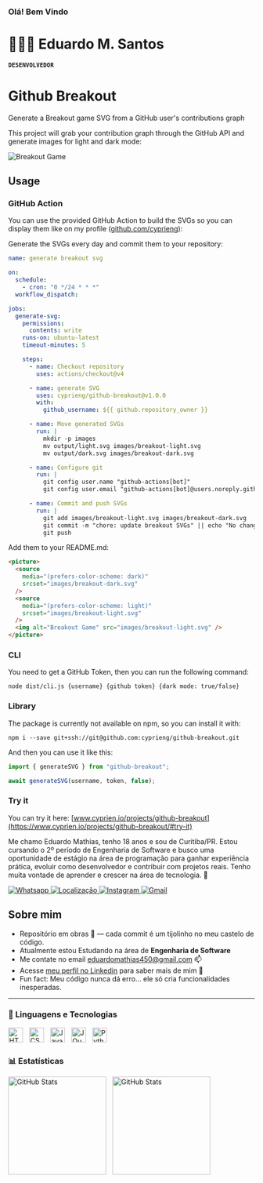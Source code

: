 ### Olá! Bem Vindo

# 👨🏽‍💻 Eduardo M. Santos

**`DESENVOLVEDOR`**

# Github Breakout

Generate a Breakout game SVG from a GitHub user's contributions graph

This project will grab your contribution graph through the GitHub API and generate images for light and dark mode:

<picture>
  <source
    media="(prefers-color-scheme: dark)"
    srcset="example/dark.svg"
  />
  <source
    media="(prefers-color-scheme: light)"
    srcset="example/light.svg"
  />
  <img alt="Breakout Game" src="example/light.svg" />
</picture>

## Usage

### GitHub Action

You can use the provided GitHub Action to build the SVGs so you can display them like on my profile ([github.com/cyprieng](https://github.com/cyprieng)):

Generate the SVGs every day and commit them to your repository:

```yaml
name: generate breakout svg

on:
  schedule:
    - cron: "0 */24 * * *"
  workflow_dispatch:

jobs:
  generate-svg:
    permissions:
      contents: write
    runs-on: ubuntu-latest
    timeout-minutes: 5

    steps:
      - name: Checkout repository
        uses: actions/checkout@v4

      - name: generate SVG
        uses: cyprieng/github-breakout@v1.0.0
        with:
          github_username: ${{ github.repository_owner }}

      - name: Move generated SVGs
        run: |
          mkdir -p images
          mv output/light.svg images/breakout-light.svg
          mv output/dark.svg images/breakout-dark.svg

      - name: Configure git
        run: |
          git config user.name "github-actions[bot]"
          git config user.email "github-actions[bot]@users.noreply.github.com"

      - name: Commit and push SVGs
        run: |
          git add images/breakout-light.svg images/breakout-dark.svg
          git commit -m "chore: update breakout SVGs" || echo "No changes to commit"
          git push
```

Add them to your README.md:

```html
<picture>
  <source
    media="(prefers-color-scheme: dark)"
    srcset="images/breakout-dark.svg"
  />
  <source
    media="(prefers-color-scheme: light)"
    srcset="images/breakout-light.svg"
  />
  <img alt="Breakout Game" src="images/breakout-light.svg" />
</picture>
```

### CLI

You need to get a GitHub Token, then you can run the following command:

`node dist/cli.js {username} {github token} {dark mode: true/false}`

### Library

The package is currently not available on npm, so you can install it with:

`npm i --save git+ssh://git@github.com:cyprieng/github-breakout.git`

And then you can use it like this:

```javascript
import { generateSVG } from "github-breakout";

await generateSVG(username, token, false);
```

### Try it

You can try it here: [www.cyprien.io/projects/github-breakout](https://www.cyprien.io/projects/github-breakout/#try-it)


Me chamo Eduardo Mathias, tenho 18 anos e sou de Curitiba/PR.
Estou cursando o 2º período de Engenharia de Software e busco uma oportunidade de estágio na área de programação para ganhar experiência prática, evoluir como desenvolvedor e contribuir com projetos reais.
Tenho muita vontade de aprender e crescer na área de tecnologia. 🚀

<p align="left">
    <a href="https://api.whatsapp.com/send/?phone=5541991498368&text&type=phone_number&app_absent=0">
        <img 
            alt="Whatsapp" 
            title="Entre em Contato!" 
            src="https://img.shields.io/badge/WhatsApp-25D366?style=for-the-badge&logo=whatsapp&logoColor=white"
        />
    </a>
    <a href="https://www.google.com/maps/place/curitiba+parana/data=!4m2!3m1!1s0x94dce35351cdb3dd:0x6d2f6ba5bacbe809?sa=X&ved=1t:155783&ictx=111">
        <img 
            alt="Localização" 
            title="Curitiba"
            src="https://custom-icon-badges.demolab.com/badge/CUritiba-PR-black?style=for-the-badge&logo=location&logoColor=red"
        />
    </a> 
    <a href="https://www.instagram.com/eduu.zxs/">
        <img 
            alt="Instagram" 
            title="Instagram" 
            src="https://img.shields.io/badge/Instagram-E4405F?style=for-the-badge&logo=instagram&logoColor=white"
        />
    </a>
    <a href="mailto:eduardomathias450@gmail.com?subject=Assunto do email&cc=copia@provedor.com.br&bcc=copiaoculta@provedor.com.br&body=Conteúdo do email que será preenchido automaticamente">
        <img 
            alt="Gmail" 
            title="eduardomathias450@gmail.com" 
            src="https://img.shields.io/badge/Gmail-D14836?style=for-the-badge&logo=gmail&logoColor=white"
        />
    </a>
</p>


## Sobre mim

- Repositório em obras 🚧 — cada commit é um tijolinho no meu castelo de código.
- Atualmente estou Estudando na área de **Engenharia de Software**
- Me contate no email eduardomathias450@gmail.com 📫
- Acesse [meu perfil no Linkedin]((https://www.linkedin.com/in/eduardo-mathias-070288379/)) para saber mais de mim 📄
- Fun fact: Meu código nunca dá erro… ele só cria funcionalidades inesperadas.

---

### 🤖 Linguagens e Tecnologias

<img 
    align="left" 
    alt="HTML"
    title="HTML" 
    width="30px" 
    style="padding-right: 10px;" 
    src="https://cdn.jsdelivr.net/gh/devicons/devicon@latest/icons/html5/html5-original.svg" 
/>
<img 
    align="left" 
    alt="CSS" 
    title="CSS"
    width="30px" 
    style="padding-right: 10px;" 
    src="https://cdn.jsdelivr.net/gh/devicons/devicon@latest/icons/css3/css3-original.svg" 
/>
<img 
    align="left" 
    alt="JavaScript" 
    title="JavaScript"
    width="30px" 
    style="padding-right: 10px;" 
    src="https://cdn.jsdelivr.net/gh/devicons/devicon@latest/icons/javascript/javascript-original.svg" 
/>
<img 
    align="left" 
    alt="JQuery" 
    title="JQuery"
    width="30px" 
    style="padding-right: 10px;" 
    src="https://cdn.jsdelivr.net/gh/devicons/devicon@latest/icons/jquery/jquery-original.svg" 
/>
<img 
    align="left" 
    alt="Python" 
    title="Python"
    width="30px" 
    style="padding-right: 10px;" 
    src="https://cdn.jsdelivr.net/gh/devicons/devicon@latest/icons/python/python-original.svg" 
/>

<br/>
<br/>

### 📊 Estatísticas

<p>
  <img 
    align="left" 
    alt="GitHub Stats" 
    height="200" 
    style="padding-right: 10px;" 
    src="https://github-readme-stats.vercel.app/api?username=EduardoMathiasDEV&show_icons=true&theme=tokyonight&include_all_commits=true&locale=pt-br" 
  />

<img 
      align="left" 
      alt="GitHub Stats" 
      height="200" 
      src="https://github-readme-stats.vercel.app/api/top-langs/?username=EduardoMathiasDEV&theme=tokyonight&layout=compact&custom_title=Tecnologias&langs_count=9" 
  />

</p>

